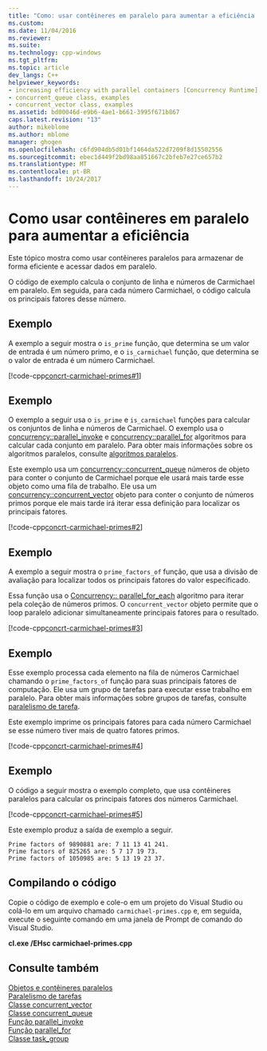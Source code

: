 ```yaml
---
title: "Como: usar contêineres em paralelo para aumentar a eficiência | Microsoft Docs"
ms.custom: 
ms.date: 11/04/2016
ms.reviewer: 
ms.suite: 
ms.technology: cpp-windows
ms.tgt_pltfrm: 
ms.topic: article
dev_langs: C++
helpviewer_keywords:
- increasing efficiency with parallel containers [Concurrency Runtime]
- concurrent_queue class, examples
- concurrent_vector class, examples
ms.assetid: bd00046d-e9b6-4ae1-b661-3995f671b867
caps.latest.revision: "13"
author: mikeblome
ms.author: mblome
manager: ghogen
ms.openlocfilehash: c6fd904db5d01bf1464da522d7209f8d15502556
ms.sourcegitcommit: ebec1d449f2bd98aa851667c2bfeb7e27ce657b2
ms.translationtype: MT
ms.contentlocale: pt-BR
ms.lasthandoff: 10/24/2017
---
```

# <a name="how-to-use-parallel-containers-to-increase-efficiency"></a>Como usar contêineres em paralelo para aumentar a eficiência
Este tópico mostra como usar contêineres paralelos para armazenar de forma eficiente e acessar dados em paralelo.  
  
 O código de exemplo calcula o conjunto de linha e números de Carmichael em paralelo. Em seguida, para cada número Carmichael, o código calcula os principais fatores desse número.  
  
## <a name="example"></a>Exemplo  
 A exemplo a seguir mostra o `is_prime` função, que determina se um valor de entrada é um número primo, e o `is_carmichael` função, que determina se o valor de entrada é um número Carmichael.  
  
 [!code-cpp[concrt-carmichael-primes#1](../../parallel/concrt/codesnippet/cpp/how-to-use-parallel-containers-to-increase-efficiency_1.cpp)]  
  
## <a name="example"></a>Exemplo  
 O exemplo a seguir usa o `is_prime` e `is_carmichael` funções para calcular os conjuntos de linha e números de Carmichael. O exemplo usa o [concurrency::parallel_invoke](reference/concurrency-namespace-functions.md#parallel_invoke) e [concurrency::parallel_for](reference/concurrency-namespace-functions.md#parallel_for) algoritmos para calcular cada conjunto em paralelo. Para obter mais informações sobre os algoritmos paralelos, consulte [algoritmos paralelos](../../parallel/concrt/parallel-algorithms.md).  
  
 Este exemplo usa um [concurrency::concurrent_queue](../../parallel/concrt/reference/concurrent-queue-class.md) números de objeto para conter o conjunto de Carmichael porque ele usará mais tarde esse objeto como uma fila de trabalho. Ele usa um [concurrency::concurrent_vector](../../parallel/concrt/reference/concurrent-vector-class.md) objeto para conter o conjunto de números primos porque ele mais tarde irá iterar essa definição para localizar os principais fatores.  
  
 [!code-cpp[concrt-carmichael-primes#2](../../parallel/concrt/codesnippet/cpp/how-to-use-parallel-containers-to-increase-efficiency_2.cpp)]  
  
## <a name="example"></a>Exemplo  
 A exemplo a seguir mostra o `prime_factors_of` função, que usa a divisão de avaliação para localizar todos os principais fatores do valor especificado.  
  
 Essa função usa o [Concurrency:: parallel_for_each](reference/concurrency-namespace-functions.md#parallel_for_each) algoritmo para iterar pela coleção de números primos. O `concurrent_vector` objeto permite que o loop paralelo adicionar simultaneamente principais fatores para o resultado.  
  
 [!code-cpp[concrt-carmichael-primes#3](../../parallel/concrt/codesnippet/cpp/how-to-use-parallel-containers-to-increase-efficiency_3.cpp)]  
  
## <a name="example"></a>Exemplo  
 Esse exemplo processa cada elemento na fila de números Carmichael chamando o `prime_factors_of` função para suas principais fatores de computação. Ele usa um grupo de tarefas para executar esse trabalho em paralelo. Para obter mais informações sobre grupos de tarefas, consulte [paralelismo de tarefa](../../parallel/concrt/task-parallelism-concurrency-runtime.md).  
  
 Este exemplo imprime os principais fatores para cada número Carmichael se esse número tiver mais de quatro fatores primos.  
  
 [!code-cpp[concrt-carmichael-primes#4](../../parallel/concrt/codesnippet/cpp/how-to-use-parallel-containers-to-increase-efficiency_4.cpp)]  
  
## <a name="example"></a>Exemplo  
 O código a seguir mostra o exemplo completo, que usa contêineres paralelos para calcular os principais fatores dos números Carmichael.  
  
 [!code-cpp[concrt-carmichael-primes#5](../../parallel/concrt/codesnippet/cpp/how-to-use-parallel-containers-to-increase-efficiency_5.cpp)]  
  
 Este exemplo produz a saída de exemplo a seguir.  
  
```Output  
Prime factors of 9890881 are: 7 11 13 41 241.  
Prime factors of 825265 are: 5 7 17 19 73.  
Prime factors of 1050985 are: 5 13 19 23 37.  
```  
  
## <a name="compiling-the-code"></a>Compilando o código  
 Copie o código de exemplo e cole-o em um projeto do Visual Studio ou colá-lo em um arquivo chamado `carmichael-primes.cpp` e, em seguida, execute o seguinte comando em uma janela de Prompt de comando do Visual Studio.  
  
 **cl.exe /EHsc carmichael-primes.cpp**  
  
## <a name="see-also"></a>Consulte também  
 [Objetos e contêineres paralelos](../../parallel/concrt/parallel-containers-and-objects.md)   
 [Paralelismo de tarefas](../../parallel/concrt/task-parallelism-concurrency-runtime.md)   
 [Classe concurrent_vector](../../parallel/concrt/reference/concurrent-vector-class.md)   
 [Classe concurrent_queue](../../parallel/concrt/reference/concurrent-queue-class.md)   
 [Função parallel_invoke](reference/concurrency-namespace-functions.md#parallel_invoke)   
 [Função parallel_for](reference/concurrency-namespace-functions.md#parallel_for)   
 [Classe task_group](reference/task-group-class.md)
